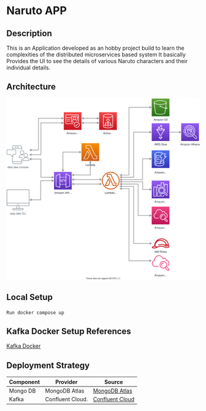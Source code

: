 # Naruto APP

## Description


This is an Application developed as an hobby project build to learn the complexities of the distributed microservices based system
It basically Provides the UI to see the details of various Naruto characters and their individual details.



## Architecture

![Architecture](naruto.svg)

## Local Setup

`Run docker compose up
`

## Kafka Docker Setup References

[Kafka Docker](https://developer.confluent.io/quickstart/kafka-docker/)

## Deployment Strategy

| Component      |Provider                       |Source                       |
|----------------|-------------------------------|-----------------------------|
|Mongo DB        |MongoDB Atlas                  |[MongoDB Atlas](https://www.mongodb.com/atlas/database)            |
|Kafka           |Confluent Cloud.               |[Confluent Cloud](https://www.confluent.io/confluent-cloud/)            |
